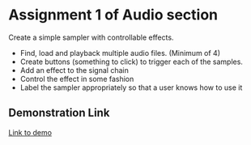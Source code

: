 # Assignment 1 of Audio section    
Create a simple sampler with controllable effects.  

- Find, load and playback multiple audio files. (Minimum of 4)
- Create buttons (something to click) to trigger each of the samples.
- Add an effect to the signal chain
- Control the effect in some fashion
- Label the sampler appropriately so that a user knows how to use it

## Demonstration Link    
<a href="https://maureensanchez99.github.io/PDM2025/audio/assignment1/">Link to demo</a>  